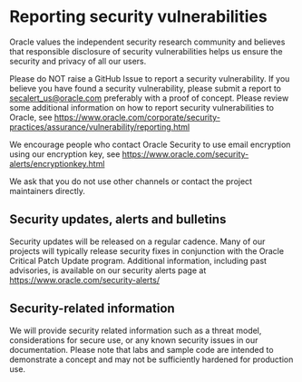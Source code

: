 Reporting security vulnerabilities
==================================

Oracle values the independent security research community and believes that
responsible disclosure of security vulnerabilities helps us ensure the security
and privacy of all our users.

Please do NOT raise a GitHub Issue to report a security vulnerability. If you
believe you have found a security vulnerability, please submit a report to
secalert_us@oracle.com preferably with a proof of concept. Please review
some additional information on how to report security vulnerabilities to Oracle,
see https://www.oracle.com/corporate/security-practices/assurance/vulnerability/reporting.html

We encourage people who contact Oracle Security to use email encryption using
our encryption key, see https://www.oracle.com/security-alerts/encryptionkey.html

We ask that you do not use other channels or contact the project maintainers
directly.

Security updates, alerts and bulletins
--------------------------------------
Security updates will be released on a regular cadence. Many of our projects
will typically release security fixes in conjunction with the Oracle Critical Patch
Update program. Additional information, including past advisories, is available on our
security alerts page at https://www.oracle.com/security-alerts/

Security-related information
----------------------------
We will provide security related information such as a threat model, considerations
for secure use, or any known security issues in our documentation. Please note
that labs and sample code are intended to demonstrate a concept and may not be
sufficiently hardened for production use.
